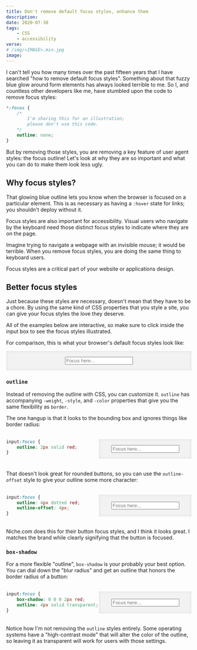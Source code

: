 ```yaml
---
title: Don't remove default focus styles, enhance them
description: 
date: 2020-07-30
tags:
    - CSS
    - accessibility
verse:
# /img/<IMAGE>.min.jpg
image:
---
```


<style>
.example {
    margin: 2rem 0;
}

.example > * {
    margin: 0 !important;
}

.live {
    background-color: hsl(0, 0%, 95%);
    box-shadow: inset 0 0 0.5rem hsla(0, 0%, 0%, 8%);
    display: grid;
    place-items: center;
    padding: 1rem;
}

@media screen and (min-width: 640px) {
    .example {
        display: grid;
        grid-template-columns: 1fr 1fr;
    }
}

.article input[class] {
    border: 1px solid hsla(0, 0%, 0%, 17.5%);
    border-radius: 0.5rem;
    font-family: inherit;
    font-size: inherit;
    padding: 0.5rem;
}
</style>

I can't tell you how many times over the past fifteen years that I have searched "how to remove default focus styles". Something about that fuzzy blue glow around form elements has always looked terrible to me. So I, and countless other developers like me, have stumbled upon the code to remove focus styles:

```css
*:focus {
    /*
        I'm sharing this for an illustration;
        please don't use this code.
    */
    outline: none;
}
```

But by removing those styles, you are removing a key feature of user agent styles: the focus outline! Let's look at why they are so important and what you can do to make them look less ugly.

## Why focus styles?

That glowing blue outline lets you know when the browser is focused on a particular element. This is as necessary as having a `:hover` state for links; you shouldn't deploy without it.

Focus styles are also important for accessibility. Visual users who navigate by the keyboard need those distinct focus styles to indicate where they are on the page.

Imagine trying to navigate a webpage with an invisible mouse; it would be terrible. When you remove focus styles, you are doing the same thing to keyboard users.

Focus styles are a critical part of your website or applications design.

## Better focus styles

Just because these styles are necessary, doesn't mean that they have to be a chore. By using the same kind of CSS properties that you style a site, you can give your focus styles the love they deserve.

All of the examples below are interactive, so make sure to click inside the input box to see the focus styles illustrated.

For comparison, this is what your browser's default focus styles look like:

<div class="live">
<input
    aria-label="dummy input to illustrate focus styles"
    placeholder="Focus here..."
>
</div>

### `outline`

Instead of removing the outline with CSS, you can customize it. `outline` has accompanying `-weight`, `-style`, and `-color` properties that give you the same flexibility as `border`.

The one hangup is that it looks to the bounding box and ignores things like border radius:

<div class="example">
<style>
.example .outline:focus {
    outline: 2px solid red;
}
</style>

```css
input:focus {
    outline: 2px solid red;
}
```

<div class="live">
<input
    aria-label="dummy input to illustrate focus styles"
    class="outline"
    placeholder="Focus here..."
>
</div>

</div>

That doesn't look great for rounded buttons, so you can use the `outline-offset` style to give your outline some more character:


<div class="example">

<style>
.example .outline--character:focus {
    outline: 4px dotted red;
    outline-offset: 4px;
}
</style>

```css
input:focus {
    outline: 4px dotted red;
    outline-offset: 4px;
}
```

<div class="live">
<input
    aria-label="dummy input to illustrate focus styles"
    class="outline--character"
    placeholder="Focus here..."
>
</div>

</div>

Niche.com does this for their button focus styles, and I think it looks great. I matches the brand while clearly signifying that the button is focused.

### `box-shadow`

For a more flexible "outline", `box-shadow` is your probably your best option. You can dial down the "blur radius" and get an outline that honors the border radius of a button:

<div class="example">

<style>
.box-shadow:focus {
    box-shadow: 0 0 0 2px red;
    outline: 4px solid transparent;
}
</style>

```css
input:focus {
    box-shadow: 0 0 0 2px red;
    outline: 4px solid transparent;
}
```

<div class="live">
<input
    aria-label="dummy input to illustrate focus styles"
    class="box-shadow"
    placeholder="Focus here..."
>
</div>

</div>

Notice how I'm not removing the `outline` styles entirely. Some operating systems have a "high-contrast mode" that will alter the color of the outline, so leaving it as transparent will work for users with those settings.